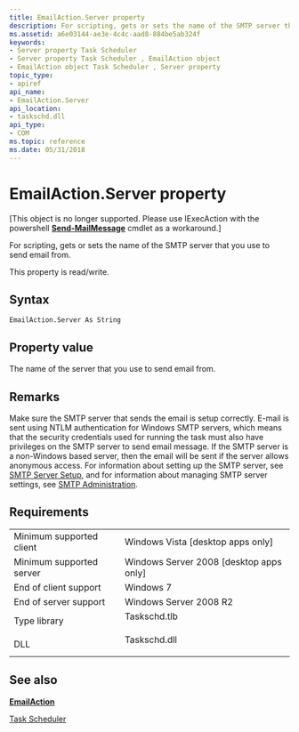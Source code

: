```yaml
---
title: EmailAction.Server property
description: For scripting, gets or sets the name of the SMTP server that you use to send email from.
ms.assetid: a6e03144-ae3e-4c4c-aad8-884be5ab324f
keywords:
- Server property Task Scheduler
- Server property Task Scheduler , EmailAction object
- EmailAction object Task Scheduler , Server property
topic_type:
- apiref
api_name:
- EmailAction.Server
api_location:
- taskschd.dll
api_type:
- COM
ms.topic: reference
ms.date: 05/31/2018
---
```


# EmailAction.Server property

\[This object is no longer supported. Please use IExecAction with the powershell [**Send-MailMessage**](https://docs.microsoft.com/powershell/module/microsoft.powershell.utility/send-mailmessage) cmdlet as a workaround.\]

For scripting, gets or sets the name of the SMTP server that you use to send email from.

This property is read/write.

## Syntax


```VB
EmailAction.Server As String
```



## Property value

The name of the server that you use to send email from.

## Remarks

Make sure the SMTP server that sends the email is setup correctly. E-mail is sent using NTLM authentication for Windows SMTP servers, which means that the security credentials used for running the task must also have privileges on the SMTP server to send email message. If the SMTP server is a non-Windows based server, then the email will be sent if the server allows anonymous access. For information about setting up the SMTP server, see [SMTP Server Setup](https://www.microsoft.com/technet/prodtechnol/WindowsServer2003/Library/IIS/e4cf06f5-9a36-474b-ba78-3f287a2b88f2.mspx?mfr=true), and for information about managing SMTP server settings, see [SMTP Administration](https://technet.microsoft.com/library/79b21824-0eee-46e6-8976-22a249daeb1c).

## Requirements



|                                     |                                                                                         |
|-------------------------------------|-----------------------------------------------------------------------------------------|
| Minimum supported client<br/> | Windows Vista \[desktop apps only\]<br/>                                          |
| Minimum supported server<br/> | Windows Server 2008 \[desktop apps only\]<br/>                                    |
| End of client support<br/>    | Windows 7<br/>                                                                    |
| End of server support<br/>    | Windows Server 2008 R2<br/>                                                       |
| Type library<br/>             | <dl> <dt>Taskschd.tlb</dt> </dl> |
| DLL<br/>                      | <dl> <dt>Taskschd.dll</dt> </dl> |



## See also

<dl> <dt>

[**EmailAction**](emailaction.md)
</dt> <dt>

[Task Scheduler](task-scheduler-start-page.md)
</dt> </dl>

 

 





